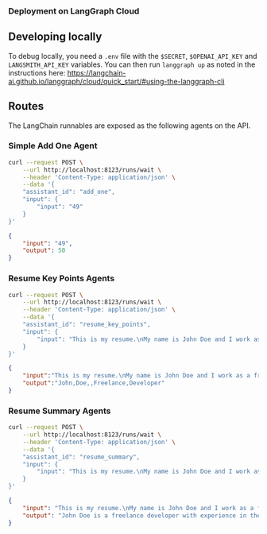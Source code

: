 ### Deployment on LangGraph Cloud

## Developing locally

To debug locally, you need a `.env` file with the `$SECRET`, `$OPENAI_API_KEY` and `LANGSMITH_API_KEY` variables. You can then run `langgraph up` as noted in the instructions here: https://langchain-ai.github.io/langgraph/cloud/quick_start/#using-the-langgraph-cli

## Routes

The LangChain runnables are exposed as the following agents on the API.

### Simple Add One Agent

```bash
curl --request POST \
    --url http://localhost:8123/runs/wait \
    --header 'Content-Type: application/json' \
    --data '{
    "assistant_id": "add_one",
    "input": {
        "input": "49"
    }
}'
````

```json
{
    "input": "49",
    "output": 50
}
```

### Resume Key Points Agents

```bash
curl --request POST \
    --url http://localhost:8123/runs/wait \
    --header 'Content-Type: application/json' \
    --data '{
    "assistant_id": "resume_key_points",
    "input": {
        "input": "This is my resume.\nMy name is John Doe and I work as a freelance developer."
    }
}'
```

```json
{
    "input":"This is my resume.\nMy name is John Doe and I work as a freelance developer.",
    "output":"John,Doe,,Freelance,Developer"
}
```

### Resume Summary Agents

```bash
curl --request POST \
    --url http://localhost:8123/runs/wait \
    --header 'Content-Type: application/json' \
    --data '{
    "assistant_id": "resume_summary",
    "input": {
        "input": "This is my resume.\nMy name is John Doe and I work as a freelance developer."
    }
}'
```

```json
{
    "input": "This is my resume.\nMy name is John Doe and I work as a freelance developer.",
    "output": "John Doe is a freelance developer with experience in the tech industry. His resume highlights his role as an independent professional, showcasing his ability to manage and execute development projects on his own."
}
```

